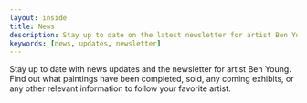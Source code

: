 ```yaml
---
layout: inside
title: News
description: Stay up to date on the latest newsletter for artist Ben Young.
keywords: [news, updates, newsletter]
---
```


Stay up to date with news updates and the newsletter for artist Ben Young. Find out what paintings have been completed, sold, any coming exhibits, or any other relevant information to follow your favorite artist.
